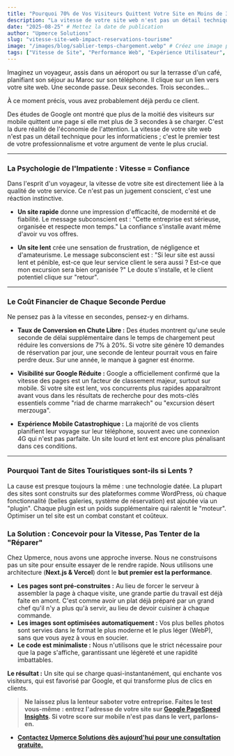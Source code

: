 ```yaml
---
title: "Pourquoi 70% de Vos Visiteurs Quittent Votre Site en Moins de 3 Secondes"
description: "La vitesse de votre site web n'est pas un détail technique, c'est votre argument de vente le plus important. Découvrez comment chaque seconde de chargement impacte vos réservations directes."
date: "2025-08-25" # Mettez la date de publication
author: "Upmerce Solutions"
slug: "vitesse-site-web-impact-reservations-tourisme"
image: "/images/blog/sablier-temps-chargement.webp" # Créez une image pour cet article (un sablier sur un écran de téléphone est une bonne métaphore)
tags: ["Vitesse de Site", "Performance Web", "Expérience Utilisateur", "Conversion", "Tourisme Maroc"]
---
```


Imaginez un voyageur, assis dans un aéroport ou sur la terrasse d'un café, planifiant son séjour au Maroc sur son téléphone. Il clique sur un lien vers votre site web. Une seconde passe. Deux secondes. Trois secondes...

À ce moment précis, vous avez probablement déjà perdu ce client.

Des études de Google ont montré que plus de la moitié des visiteurs sur mobile quittent une page si elle met plus de 3 secondes à se charger. C'est la dure réalité de l'économie de l'attention. La vitesse de votre site web n'est pas un détail technique pour les informaticiens ; c'est le premier test de votre professionnalisme et votre argument de vente le plus crucial.



---

### **La Psychologie de l'Impatiente : Vitesse = Confiance**

Dans l'esprit d'un voyageur, la vitesse de votre site est directement liée à la qualité de votre service. Ce n'est pas un jugement conscient, c'est une réaction instinctive.

* **Un site rapide** donne une impression d'efficacité, de modernité et de fiabilité. Le message subconscient est : "Cette entreprise est sérieuse, organisée et respecte mon temps." La confiance s'installe avant même d'avoir vu vos offres.

* **Un site lent** crée une sensation de frustration, de négligence et d'amateurisme. Le message subconscient est : "Si leur site est aussi lent et pénible, est-ce que leur service client le sera aussi ? Est-ce que mon excursion sera bien organisée ?" Le doute s'installe, et le client potentiel clique sur "retour".

---

### **Le Coût Financier de Chaque Seconde Perdue**

Ne pensez pas à la vitesse en secondes, pensez-y en dirhams.

* **Taux de Conversion en Chute Libre :** Des études montrent qu'une seule seconde de délai supplémentaire dans le temps de chargement peut réduire les conversions de 7% à 20%. Si votre site génère 10 demandes de réservation par jour, une seconde de lenteur pourrait vous en faire perdre deux. Sur une année, le manque à gagner est énorme.

* **Visibilité sur Google Réduite :** Google a officiellement confirmé que la vitesse des pages est un facteur de classement majeur, surtout sur mobile. Si votre site est lent, vos concurrents plus rapides apparaîtront avant vous dans les résultats de recherche pour des mots-clés essentiels comme "riad de charme marrakech" ou "excursion désert merzouga".

* **Expérience Mobile Catastrophique :** La majorité de vos clients planifient leur voyage sur leur téléphone, souvent avec une connexion 4G qui n'est pas parfaite. Un site lourd et lent est encore plus pénalisant dans ces conditions.

---

### **Pourquoi Tant de Sites Touristiques sont-ils si Lents ?**

La cause est presque toujours la même : une technologie datée. La plupart des sites sont construits sur des plateformes comme WordPress, où chaque fonctionnalité (belles galeries, système de réservation) est ajoutée via un "plugin". Chaque plugin est un poids supplémentaire qui ralentit le "moteur". Optimiser un tel site est un combat constant et coûteux.

### **La Solution : Concevoir pour la Vitesse, Pas Tenter de la "Réparer"**

Chez Upmerce, nous avons une approche inverse. Nous ne construisons pas un site pour ensuite essayer de le rendre rapide. Nous utilisons une architecture (**Next.js & Vercel**) dont le **but premier est la performance**.

* **Les pages sont pré-construites :** Au lieu de forcer le serveur à assembler la page à chaque visite, une grande partie du travail est déjà faite en amont. C'est comme avoir un plat déjà préparé par un grand chef qu'il n'y a plus qu'à servir, au lieu de devoir cuisiner à chaque commande.
* **Les images sont optimisées automatiquement :** Vos plus belles photos sont servies dans le format le plus moderne et le plus léger (WebP), sans que vous ayez à vous en soucier.
* **Le code est minimaliste :** Nous n'utilisons que le strict nécessaire pour que la page s'affiche, garantissant une légèreté et une rapidité imbattables.

**Le résultat :** Un site qui se charge quasi-instantanément, qui enchante vos visiteurs, qui est favorisé par Google, et qui transforme plus de clics en clients.

> **Ne laissez plus la lenteur saboter votre entreprise. Faites le test vous-même : entrez l'adresse de votre site sur [Google PageSpeed Insights](https://pagespeed.web.dev/). Si votre score sur mobile n'est pas dans le vert, parlons-en.**

* [**Contactez Upmerce Solutions dès aujourd'hui pour une consultation gratuite.**](https://www.upmerce.com/fr#contact)